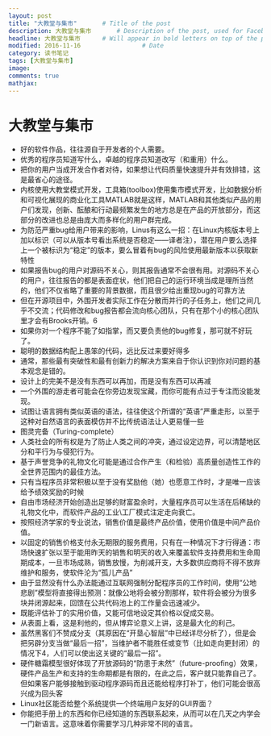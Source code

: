 ```yaml
---
layout: post
title: "大教堂与集市"       # Title of the post
description: 大教堂与集市       # Description of the post, used for Facebook Opengraph & Twitter
headline: 大教堂与集市      # Will appear in bold letters on top of the post
modified: 2016-11-16                 # Date
category: 读书笔记
tags: [大教堂与集市]
image:
comments: true
mathjax:
---
```


# 大教堂与集市

- 好的软件作品，往往源自于开发者的个人需要。
- 优秀的程序员知道写什么，卓越的程序员知道改写（和重用）什么。
- 把你的用户当成开发合作者对待，如果想让代码质量快速提升并有效排错，这是最省心的途径。
- 内核使用大教堂模式开发，工具箱(toolbox)使用集市模式开发，比如数据分析和可视化展现的商业化工具MATLAB就是这样，MATLAB和其他类似产品的用户们发现，创新、酝酿和行动最频繁发生的地方总是在产品的开放部分，而这部分的改进也总是由庞大而多样化的用户群完成。
- 为防范严重bug给用户带来的影响，Linus有这么一招：在Linux内核版本号上加以标识（可以从版本号看出系统是否稳定——译者注），潜在用户要么选择上一个被标识为“稳定”的版本，要么冒着有bug的风险使用最新版本以获取新特性
- 如果报告bug的用户对源码不关心，则其报告通常不会很有用。对源码不关心的用户，往往报告的都是表面症状，他们把自己的运行环境当成是理所当然的，他们不仅省略了重要的背景数据，而且很少给出重现bug的可靠方法
- 但在开源项目中，外围开发者实际工作在分散而并行的子任务上，他们之间几乎不交流；代码修改和bug报告都会流向核心团队，只有在那个小的核心团队里才会有Brooks开销。6
- 如果你对一个程序不能了如指掌，而又要负责他的bug修复，那可就不好玩了。
- 聪明的数据结构配上愚笨的代码，远比反过来要好得多
- 通常，那些最有突破性和最有创新力的解决方案来自于你认识到你对问题的基本观念是错的。
- 设计上的完美不是没有东西可以再加，而是没有东西可以再减
- 一个外围的游走者可能会在你旁边发现宝藏，而你可能有点过于专注而没能发现。
- 试图让语言拥有类似英语的语法，往往使这个所谓的“英语”严重走形，以至于这种对自然语言的表面模仿并不比传统语法让人更易懂一些
- 图灵完备（Turing-complete）
- 人类社会的所有权是为了防止人类之间的冲突，通过设定边界，可以清楚地区分和平行为与侵犯行为。
- 基于声誉竞争的礼物文化可能是通过合作产生（和检验）高质量创造性工作的全世界范围内的最佳方法。
- 只有当程序员非常积极以至于没有奖励他（她）也愿意工作时，才是唯一应该给予绩效奖励的时候
- 自由市场经济开始创造出足够的财富盈余时，大量程序员可以生活在后稀缺的礼物文化中，而软件产品的工业\工厂模式注定走向衰亡。
- 按照经济学家的专业说法，销售价值是最终产品价值，使用价值是中间产品价值。
- 以固定的销售价格支付永无期限的服务费用，只有在一种情况下才行得通：市场快速扩张以至于能用昨天的销售和明天的收入来覆盖软件支持费用和生命周期成本，一旦市场成熟，销售放慢，为削减开支，大多数供应商将不得不放弃维护和服务，使软件沦为“孤儿产品”
- 由于显然没有什么办法能通过互联网强制分配程序员的工作时间，使用“公地悲剧”模型将直接得出预测：就像公地将会被分割那样，软件将会被分为很多块并闭源起来，回馈在公共代码池上的工作量会迅速减少。
- 既能评估补丁的实用价值，又能可信地设定其价格以促成交易。
- 从表面上看，这是利他的，但从博弈论意义上讲，这是最大化的利己。
- 虽然黑客们不赞成分支（其原因在“开垦心智层”中已经详尽分析了），但是会把另辟分支当做“最后一招”，当维护者不能胜任或变节（比如走向更封闭）的情况下4，人们可以使出这关键的“最后一招”。
- 硬件糖霜模型很好体现了开放源码的“防患于未然”（future-proofing）效果，硬件产品生产和支持的生命期都是有限的，在此之后，客户就只能靠自己了。但如果客户能够接触到驱动程序源码而且还能给程序打补丁，他们可能会很高兴成为回头客
- Linux社区能否给整个系统提供一个终端用户友好的GUI界面？
- 你能把手册上的东西和你已经知道的东西联系起来，从而可以在几天之内学会一门新语言。这意味着你需要学习几种非常不同的语言。
